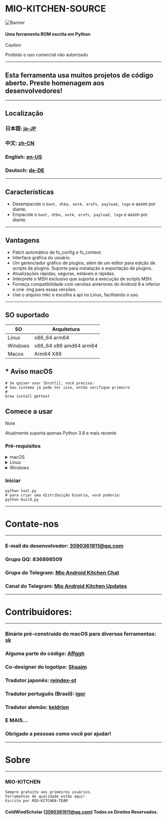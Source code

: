 # MIO-KITCHEN-SOURCE #
![Banner](https://github.com/ColdWindScholar/MIO-KITCHEN-SOURCE/blob/a9bcfdf613ad28e82f7899e3d420d76ecfea174c/splash.png)
#### Uma ferramenta ROM escrita em Python
> [!CAUTION]
> Proibido o uso comercial não autorizado
***
## Esta ferramenta usa muitos projetos de código aberto. Preste homenagem aos desenvolvedores!
***
## Localização
### 日本語: [ja-JP](https://github.com/ColdWindScholar/MIO-KITCHEN-SOURCE/blob/main/README_ja-JP.md)
### 中文: [zh-CN](https://github.com/ColdWindScholar/MIO-KITCHEN-SOURCE/blob/main/README_zh-CN.md)
### English: [en-US](https://github.com/ColdWindScholar/MIO-KITCHEN-SOURCE/blob/main/README.md)
### Deutsch: [de-DE](https://github.com/ColdWindScholar/MIO-KITCHEN-SOURCE/blob/main/README_de-DE.md)
***
## Características
* Desempacote o `boot, dtbo, ext4, erofs, payload, logo` e assim por diante.
* Empacote o `boot, dtbo, ext4, erofs, payload, logo` e assim por diante.
***
## Vantagens
* Patch automático de fs_config e fs_context.
* Interface gráfica do usuário.
* Um gerenciador gráfico de plugins, além de um editor para edição de scripts de plugins. Suporte para instalação e exportação de plugins.
* Atualizações rápidas, seguras, estáveis ​​e rápidas.
* Intérprete o MSH exclusivo que suporta a execução de scripts MSH.
* Forneça compatibilidade com versões anteriores do Android 8 e inferior e crie .img para essas versões.
* Use o arquivo mkc e escolha a api no Linux, facilitando o uso.
***
## SO suportado

| SO      | Arquitetura            |
|---------|------------------------|
| Linux   | x86_64 arm64           |
| Windows | x86_64 x86 amd64 arm64 |
| Macos   | Arm64  X86             |

## * Aviso macOS
``` shell
# Se quiser usar [brotli], você precisa:
# Seu sistema já pode ter isso, então verifique primeiro
#
brew install gettext
```
## Comece a usar
> [!NOTE]
> Atualmente suporta apenas Python 3.8 e mais recente
### Pré-requisitos
<details><summary>macOS</summary>

```` shell
brew install python-tk python3  tcl-tk
python3 -m pip install -U --force-reinstall pip
pip install -r requirements.txt
````

</details>

<details><summary>Linux</summary>

```` shell
python3 -m pip install -U --force-reinstall pip
pip install -r requirements.txt
sudo apt update -y && sudo apt install python3-tk -y
````

</details>

<details><summary>Windows</summary>

```` shell
python -m pip install -U --force-reinstall pip
pip install -r requirements.txt
````

</details>

### Iniciar
```` shell
python tool.py
# para criar uma distribuição binária, você poderia:
python build.py
````
***
# Contate-nos
***
### E-mail do desenvolvedor: 3590361911@qq.com
### Grupo QQ: 836898509
### Grupo do Telegram: [Mio Android Kitchen Chat](https://t.me/mio_android_kitchen_group)
### Canal do Telegram: [Mio Android Kitchen Updates](https://t.me/mio_android_kitchen)
***
# Contribuidores:
***
### Binário pré-construído do macOS para diversas ferramentas: [sk](https://github.com/sekaiacg)
### Alguma parte do código: [Affggh](https://github.com/affggh)
### Co-designer do logotipo: [Shaaim](https://github.com/786-shaaim)
### Tradutor japonês: [reindex-ot](https://github.com/reindex-ot)
### Tradutor português (Brasil): [igor](https://github.com/igormiguell)
### Tradutor alemão: [keldrion](https://github.com/keldrion)
### E MAIS...
### Obrigado a pessoas como você por ajudar!
***
# Sobre
***
### MIO-KITCHEN
```
Sempre gratuito aos primeiros usuários.
Ferramentas de qualidade estão aqui!
Escrito por MIO-KITCHEN-TEAM
```
#### ColdWindScholar (3590361911@qq.com) Todos os Direitos Reservados. ####
